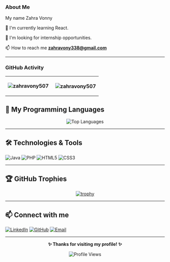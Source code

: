 
<!-- About me -->
<h3 align="left">About Me</h3>
My name Zahra Vonny

🔭 I'm currently learning React.
  
🌱 I'm looking for internship opportunities.

📫 How to reach me **zahravony338@gmail.com**
  <!-- About me end -->

---

<!-- Github activity -->
<h3 align="left">GitHub Activity</h3>
<table>
  <th>
    <!-- Contributions -->
<p align="center"><img align="center" src="https://github-readme-streak-stats.herokuapp.com/?user=zahravony507&" alt="zahravony507" /></p>
  </th>
  <th>
    <!-- Github stats -->
<p align="center">&nbsp;<img align="center" src="https://github-readme-stats.vercel.app/api?username=zahravony507&show_icons=true&locale=en" alt="zahravony507" /></p>
  </th>
  <table>
<!-- Github acitvity end -->

## 🚀 My Programming Languages

<div align="center">

![Top Languages](https://github-readme-stats.vercel.app/api/top-langs/?username=zahravony507&layout=compact&theme=dark&hide_border=true&bg_color=0D1117&title_color=58A6FF&text_color=C9D1D9)

</div>

---

## 🛠️ Technologies & Tools

![Java](https://img.shields.io/badge/-Java-ED8B00?style=flat-square&logo=java&logoColor=white)
![PHP](https://img.shields.io/badge/-PHP-777BB4?style=flat-square&logo=php&logoColor=white)
![HTML5](https://img.shields.io/badge/-HTML5-E34F26?style=flat-square&logo=html5&logoColor=white)
![CSS3](https://img.shields.io/badge/-CSS3-1572B6?style=flat-square&logo=css3&logoColor=white)

---

## 🏆 GitHub Trophies

<div align="center">

[![trophy](https://github-profile-trophy.vercel.app/?username=zahravony507&theme=darkhub&no-frame=true&no-bg=true&margin-w=4)](https://github.com/zahravony507)

</div>

---

## 📫 Connect with me

[![LinkedIn](https://img.shields.io/badge/-LinkedIn-0077B5?style=flat-square&logo=linkedin&logoColor=white)](https://linkedin.com/in/zahra-vony)
[![GitHub](https://img.shields.io/badge/-GitHub-181717?style=flat-square&logo=github&logoColor=white)](https://github.com/zahravony507)
[![Email](https://img.shields.io/badge/-Email-D14836?style=flat-square&logo=gmail&logoColor=white)](mailto:zahra.vony@email.com)

---

<div align="center">
  
**✨ Thanks for visiting my profile! ✨**

![Profile Views](https://komarev.com/ghpvc/?username=zahravony507&color=58A6FF&style=flat-square)

</div>
